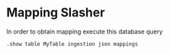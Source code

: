 # Mapping Slasher
In order to obtain mapping execute this database query
```
.show table MyTable ingestion json mappings
```
